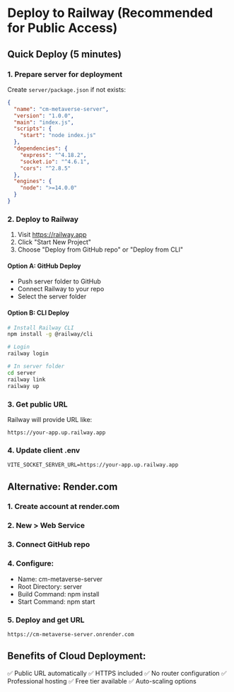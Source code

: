 # Deploy to Railway (Recommended for Public Access)

## Quick Deploy (5 minutes)

### 1. Prepare server for deployment
Create `server/package.json` if not exists:
```json
{
  "name": "cm-metaverse-server",
  "version": "1.0.0",
  "main": "index.js",
  "scripts": {
    "start": "node index.js"
  },
  "dependencies": {
    "express": "^4.18.2",
    "socket.io": "^4.6.1",
    "cors": "^2.8.5"
  },
  "engines": {
    "node": ">=14.0.0"
  }
}
```

### 2. Deploy to Railway
1. Visit https://railway.app
2. Click "Start New Project"
3. Choose "Deploy from GitHub repo" or "Deploy from CLI"

#### Option A: GitHub Deploy
- Push server folder to GitHub
- Connect Railway to your repo
- Select the server folder

#### Option B: CLI Deploy
```bash
# Install Railway CLI
npm install -g @railway/cli

# Login
railway login

# In server folder
cd server
railway link
railway up
```

### 3. Get public URL
Railway will provide URL like:
```
https://your-app.up.railway.app
```

### 4. Update client .env
```
VITE_SOCKET_SERVER_URL=https://your-app.up.railway.app
```

## Alternative: Render.com

### 1. Create account at render.com
### 2. New > Web Service
### 3. Connect GitHub repo
### 4. Configure:
- Name: cm-metaverse-server
- Root Directory: server
- Build Command: npm install
- Start Command: npm start

### 5. Deploy and get URL
```
https://cm-metaverse-server.onrender.com
```

## Benefits of Cloud Deployment:
✅ Public URL automatically
✅ HTTPS included
✅ No router configuration
✅ Professional hosting
✅ Free tier available
✅ Auto-scaling options
